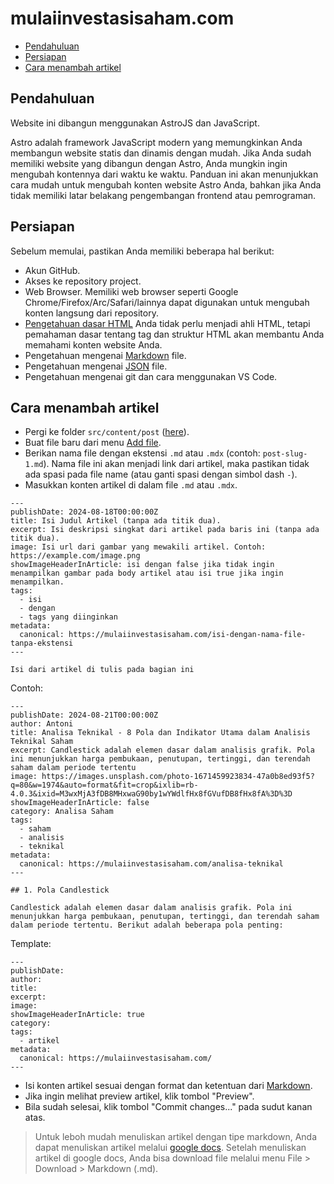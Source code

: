 # mulaiinvestasisaham.com


- [Pendahuluan](#Pendahuluan)
- [Persiapan](#Persiapan)
- [Cara menambah artikel](#Cara-menambah-artikel)


## Pendahuluan

Website ini dibangun menggunakan AstroJS dan JavaScript.

Astro adalah framework JavaScript modern yang memungkinkan Anda membangun website statis dan dinamis dengan mudah. Jika Anda sudah memiliki website yang dibangun dengan Astro, Anda mungkin ingin mengubah kontennya dari waktu ke waktu. Panduan ini akan menunjukkan cara mudah untuk mengubah konten website Astro Anda, bahkan jika Anda tidak memiliki latar belakang pengembangan frontend atau pemrograman.


## Persiapan

Sebelum memulai, pastikan Anda memiliki beberapa hal berikut:

- Akun GitHub.
- Akses ke repository project.
- Web Browser.
  Memiliki web browser seperti Google Chrome/Firefox/Arc/Safari/lainnya dapat digunakan untuk mengubah konten langsung dari repository.
- [Pengetahuan dasar HTML](https://www.w3schools.com/html/)
  Anda tidak perlu menjadi ahli HTML, tetapi pemahaman dasar tentang tag dan struktur HTML akan membantu Anda memahami konten website Anda.
- Pengetahuan mengenai [Markdown](https://www.w3schools.io/file/markdown-introduction/#google_vignette) file.
- Pengetahuan mengenai [JSON](https://www.w3schools.com/js/js_json_intro.asp) file.
- Pengetahuan mengenai git dan cara menggunakan VS Code.

## Cara menambah artikel

- Pergi ke folder `src/content/post` ([here](https://github.com/auliakbarhdev/personal-website-antoni/tree/main/src/content/post)).
- Buat file baru dari menu [Add file](https://github.com/auliakbarhdev/personal-website-antoni/new/main/src/content/post).
- Berikan nama file dengan ekstensi `.md` atau `.mdx` (contoh: `post-slug-1.md`). Nama file ini akan menjadi link dari artikel, maka pastikan tidak ada spasi pada file name (atau ganti spasi dengan simbol dash `-`).
- Masukkan konten artikel di dalam file `.md` atau `.mdx`.

```mdxjs
---
publishDate: 2024-08-18T00:00:00Z
title: Isi Judul Artikel (tanpa ada titik dua).
excerpt: Isi deskripsi singkat dari artikel pada baris ini (tanpa ada titik dua).
image: Isi url dari gambar yang mewakili artikel. Contoh: https://example.com/image.png
showImageHeaderInArticle: isi dengan false jika tidak ingin menampilkan gambar pada body artikel atau isi true jika ingin menampilkan.
tags:
  - isi
  - dengan
  - tags yang diinginkan
metadata:
  canonical: https://mulaiinvestasisaham.com/isi-dengan-nama-file-tanpa-ekstensi
---

Isi dari artikel di tulis pada bagian ini
```

Contoh:
```mdxjs
---
publishDate: 2024-08-21T00:00:00Z
author: Antoni
title: Analisa Teknikal - 8 Pola dan Indikator Utama dalam Analisis Teknikal Saham 
excerpt: Candlestick adalah elemen dasar dalam analisis grafik. Pola ini menunjukkan harga pembukaan, penutupan, tertinggi, dan terendah saham dalam periode tertentu
image: https://images.unsplash.com/photo-1671459923834-47a0b8ed93f5?q=80&w=1974&auto=format&fit=crop&ixlib=rb-4.0.3&ixid=M3wxMjA3fDB8MHxwaG90by1wYWdlfHx8fGVufDB8fHx8fA%3D%3D
showImageHeaderInArticle: false
category: Analisa Saham
tags:
  - saham
  - analisis
  - teknikal
metadata:
  canonical: https://mulaiinvestasisaham.com/analisa-teknikal
---

## 1. Pola Candlestick

Candlestick adalah elemen dasar dalam analisis grafik. Pola ini menunjukkan harga pembukaan, penutupan, tertinggi, dan terendah saham dalam periode tertentu. Berikut adalah beberapa pola penting:

```

Template:
```mdxjs
---
publishDate: 
author: 
title:  
excerpt: 
image: 
showImageHeaderInArticle: true
category: 
tags:
  - artikel
metadata:
  canonical: https://mulaiinvestasisaham.com/
---
```

- Isi konten artikel sesuai dengan format dan ketentuan dari [Markdown](https://www.markdownguide.org/cheat-sheet/).
- Jika ingin melihat preview artikel, klik tombol "Preview". 
- Bila sudah selesai, klik tombol "Commit changes..." pada sudut kanan atas.

> Untuk leboh mudah menuliskan artikel dengan tipe markdown, Anda dapat menuliskan artikel melalui [google docs](https://docs.google.com/document).
> Setelah menuliskan artikel di google docs, Anda bisa download file melalui menu File > Download > Markdown (.md).


